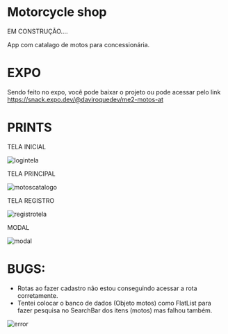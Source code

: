 # Motorcycle shop

<p>EM CONSTRUÇÃO....</p>
App com catalago de motos para concessionária.

# EXPO

Sendo feito no expo, você pode baixar o projeto ou pode acessar pelo link https://snack.expo.dev/@daviroquedev/me2-motos-at




# PRINTS
<p>TELA INICIAL</p>

![logintela](https://user-images.githubusercontent.com/101668192/177028285-d0f6773f-50d5-44f5-9b85-7029d72447bf.jpg)
  

<p>TELA PRINCIPAL</p>

![motoscatalogo](https://user-images.githubusercontent.com/101668192/177028293-1c7837ae-b844-4a5d-926b-b4fb7079bf9f.jpg)


<p>TELA REGISTRO</p>

![registrotela](https://user-images.githubusercontent.com/101668192/177028298-927bfaf7-4301-4a3f-875a-0120cc9d5009.jpg)


<p>MODAL</p>

![modal](https://user-images.githubusercontent.com/101668192/177028311-eb54d305-ce8b-4320-bede-295ad29e7541.jpg)


# BUGS:
- Rotas ao fazer cadastro não estou conseguindo acessar a rota corretamente.
- Tentei colocar o banco de dados (Objeto motos) como FlatList para fazer pesquisa no SearchBar dos itens (motos) mas falhou também. 


![error](https://user-images.githubusercontent.com/101668192/177028389-bb2b1444-1daf-4607-91b5-b3b384827bf8.png)
